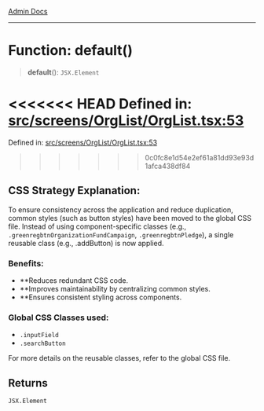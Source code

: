 [Admin Docs](/)

***

# Function: default()

> **default**(): `JSX.Element`

<<<<<<< HEAD
Defined in: [src/screens/OrgList/OrgList.tsx:53](https://github.com/abhassen44/talawa-admin/blob/285f7384c3d26b5028a286d84f89b85120d130a2/src/screens/OrgList/OrgList.tsx#L53)
=======
Defined in: [src/screens/OrgList/OrgList.tsx:53](https://github.com/PalisadoesFoundation/talawa-admin/blob/main/src/screens/OrgList/OrgList.tsx#L53)
>>>>>>> 0c0fc8e1d54e2ef61a81dd93e93d1afca438df84

## CSS Strategy Explanation:

To ensure consistency across the application and reduce duplication, common styles
(such as button styles) have been moved to the global CSS file. Instead of using
component-specific classes (e.g., `.greenregbtnOrganizationFundCampaign`, `.greenregbtnPledge`), a single reusable
class (e.g., .addButton) is now applied.

### Benefits:
- **Reduces redundant CSS code.
- **Improves maintainability by centralizing common styles.
- **Ensures consistent styling across components.

### Global CSS Classes used:
- `.inputField`
- `.searchButton`

For more details on the reusable classes, refer to the global CSS file.

## Returns

`JSX.Element`
